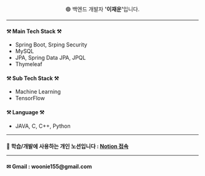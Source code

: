 <!--<img align="right" src="https://github-readme-stats.vercel.app/api/top-langs/?username=lena1005a&theme=dracula&layout=compact&langs_count=10"/>-->
  
  
 <div align="center">  🟢 백엔드 개발자 <strong>'이재운'</strong>입니다.</div>
    <hr>

  <h4 >⚒ Main Tech Stack ⚒</h4>
    <ul>
      <li>Spring Boot, Srping Security</li>
      <li>MySQL</li>
      <li>JPA, Spring Data JPA, JPQL</li>
      <li>Thymeleaf</li>
    </ul>
    
  <h4 >⚒ Sub Tech Stack ⚒</h4>
    <ul>
      <li>Machine Learning</li>
      <li>TensorFlow</li>
    </ul>

  <h4 >⚒ Language ⚒</h4>
    <ul>
      <li>JAVA, C, C++, Python</li>
    </ul>
  <hr>
  
  <h4>🔗  학습/개발에 사용하는 개인 노션입니다 : 
  <a href="https://www.notion.so/SOLID-0c4abbafc4574170ab13c7bcd4e8f3ce">Notion 접속</a>
<hr>
  

<h4>✉ Gmail : woonie155@gmail.com</h4>

<!--   <a href="https://github.com/lena1005a"><img src="https://hits.seeyoufarm.com/api/count/incr/badge.svg?url=https%3A%2F%2Fgithub.com%2Flena1005a&count_bg=%23000000&title_bg=%23000000&icon=github.svg&icon_color=%23E7E7E7&title=GitHub&edge_flat=false)"/></a> 

   -->
 
